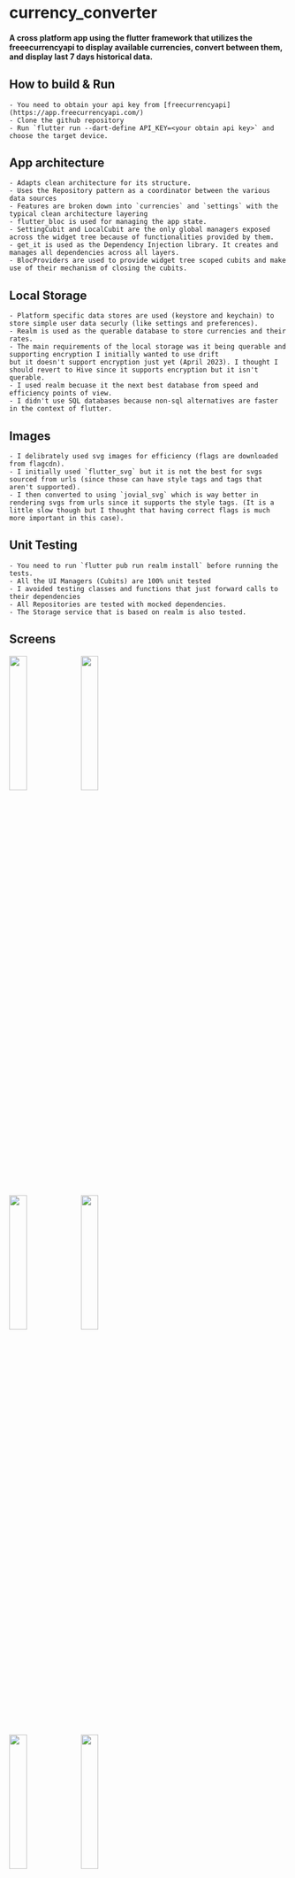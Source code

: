 # currency_converter


#### A cross platform app using the flutter framework that utilizes the freeecurrencyapi to display available currencies, convert between them, and display last 7 days historical data.

## How to build & Run
    - You need to obtain your api key from [freecurrencyapi](https://app.freecurrencyapi.com/)
    - Clone the github repository
    - Run `flutter run --dart-define API_KEY=<your obtain api key>` and choose the target device.

## App architecture

    - Adapts clean architecture for its structure.
    - Uses the Repository pattern as a coordinator between the various data sources
    - Features are broken down into `currencies` and `settings` with the typical clean architecture layering
    - flutter_bloc is used for managing the app state.
    - SettingCubit and LocalCubit are the only global managers exposed across the widget tree because of functionalities provided by them.
    - get_it is used as the Dependency Injection library. It creates and manages all dependencies across all layers.
    - BlocProviders are used to provide widget tree scoped cubits and make use of their mechanism of closing the cubits. 

## Local Storage

    - Platform specific data stores are used (keystore and keychain) to store simple user data securly (like settings and preferences).
    - Realm is used as the querable database to store currencies and their rates.
    - The main requirements of the local storage was it being querable and supporting encryption I initially wanted to use drift 
    but it doesn't support encryption just yet (April 2023). I thought I should revert to Hive since it supports encryption but it isn't querable.
    - I used realm becuase it the next best database from speed and efficiency points of view.
    - I didn't use SQL databases because non-sql alternatives are faster in the context of flutter.

## Images 

    - I delibrately used svg images for efficiency (flags are downloaded from flagcdn).
    - I initially used `flutter_svg` but it is not the best for svgs sourced from urls (since those can have style tags and tags that aren't supported).
    - I then converted to using `jovial_svg` which is way better in rendering svgs from urls since it supports the style tags. (It is a little slow though but I thought that having correct flags is much more important in this case).

## Unit Testing

    - You need to run `flutter pub run realm install` before running the tests.
    - All the UI Managers (Cubits) are 100% unit tested
    - I avoided testing classes and functions that just forward calls to their dependencies
    - All Repositories are tested with mocked dependencies.
    - The Storage service that is based on realm is also tested.

## Screens
<img src="https://user-images.githubusercontent.com/36048466/233849925-1c1bab24-b44c-4e76-aef3-7a2d460513c7.png" height=25% width=25%> <img src="https://user-images.githubusercontent.com/36048466/233849922-3b95f559-7d61-4ba0-9089-27fe5b615ca4.png" height=25% width=25%>
<br>
<img src="https://user-images.githubusercontent.com/36048466/233849917-c30b241c-de8f-429b-b3b4-e3a95b4496a4.png" height=25% width=25%> <img src="https://user-images.githubusercontent.com/36048466/233849915-28f33512-635b-4bc6-a312-2d028ed1667e.png" height=25% width=25%>
<br>
<img src="https://user-images.githubusercontent.com/36048466/233849911-def35bee-d2e4-4799-8353-7126914f4d84.png" height=25% width=25%> <img src="https://user-images.githubusercontent.com/36048466/233849910-10db4606-dcf0-413c-ac3d-2d986d24513f.png" height=25% width=25%>
<br>
<img src="https://user-images.githubusercontent.com/36048466/233849907-41a5050c-e452-4f69-81af-d1e96a7cf9ff.png" height=25% width=25%> <img src="https://user-images.githubusercontent.com/36048466/233849904-b44325be-1658-49d6-9c81-63011fc4429c.png" height=25% width=25%>

## Getting Started with Flutter

- [Lab: Write your first Flutter app](https://docs.flutter.dev/get-started/codelab)
- [Cookbook: Useful Flutter samples](https://docs.flutter.dev/cookbook)

For help getting started with Flutter development, view the
[online documentation](https://docs.flutter.dev/), which offers tutorials,
samples, guidance on mobile development, and a full API reference.
